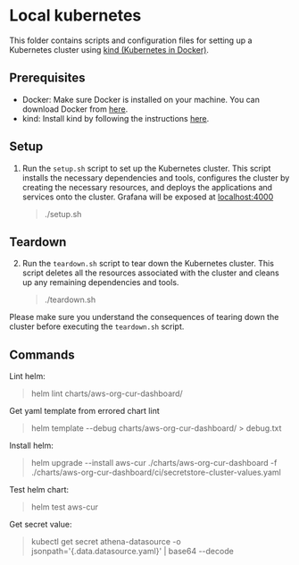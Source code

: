 # Local kubernetes

This folder contains scripts and configuration files for setting up a Kubernetes cluster using [kind (Kubernetes in Docker)](https://kind.sigs.k8s.io/).

## Prerequisites

- Docker: Make sure Docker is installed on your machine. You can download Docker from [here](https://www.docker.com/products/docker-desktop).
- kind: Install kind by following the instructions [here](https://kind.sigs.k8s.io/docs/user/quick-start/#installation).

## Setup

1. Run the `setup.sh` script to set up the Kubernetes cluster. This script installs the necessary dependencies and tools, configures the cluster by creating the necessary resources, and deploys the applications and services onto the cluster. Grafana will be exposed at [localhost:4000](http://localhost:4000)

   > ./setup.sh

## Teardown

2. Run the `teardown.sh` script to tear down the Kubernetes cluster. This script deletes all the resources associated with the cluster and cleans up any remaining dependencies and tools.

   > ./teardown.sh

Please make sure you understand the consequences of tearing down the cluster before executing the `teardown.sh` script.

## Commands

Lint helm:

> helm lint charts/aws-org-cur-dashboard/

Get yaml template from errored chart lint

> helm template --debug charts/aws-org-cur-dashboard/ > debug.txt

Install helm:

> helm upgrade --install aws-cur ./charts/aws-org-cur-dashboard -f ./charts/aws-org-cur-dashboard/ci/secretstore-cluster-values.yaml

Test helm chart:

> helm test aws-cur

Get secret value:

> kubectl get secret athena-datasource -o jsonpath='{.data.datasource\.yaml}' | base64 --decode
